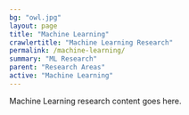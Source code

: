 ```yaml
---
bg: "owl.jpg"
layout: page
title: "Machine Learning"
crawlertitle: "Machine Learning Research"
permalink: /machine-learning/
summary: "ML Research"
parent: "Research Areas"
active: "Machine Learning"
---
```


Machine Learning research content goes here.